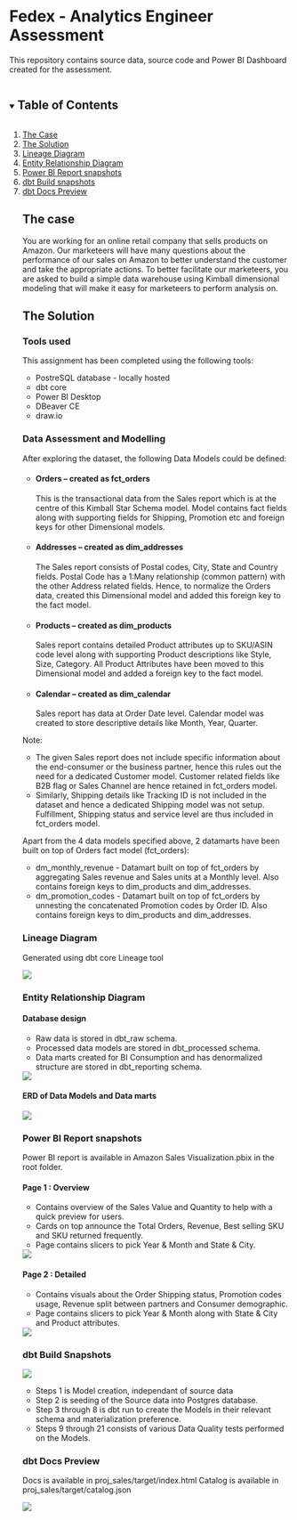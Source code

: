 # Fedex - Analytics Engineer Assessment

This repository contains source data, source code and Power BI Dashboard created for the assessment.

<details open="open">
    <summary><h2 style="display: inline-block">Table of Contents</h2></summary>
    <ol>
        <li>
            <a href="#the-case">The Case</a>
        </li>
        <li>
            <a href="#the-solution">The Solution</a>
        </li>
        <li>
            <a href="#lineage-diagram">Lineage Diagram</a>
        </li>
        <li>
            <a href="#entity-relationship-diagram">Entity Relationship Diagram</a>
        </li>
        <li>
            <a href="#power-bi-report-snapshots">Power BI Report snapshots</a>
        </li>
        <li>
            <a href="#dbt-build-snapshots">dbt Build snapshots</a>
        </li>
        <li>
            <a href="#dbt-docs-preview">dbt Docs Preview</a>
        </li>

## The case
You are working for an online retail company that sells products on Amazon. Our
marketeers will have many questions about the performance of our sales on Amazon to better understand the customer and take the appropriate actions. To better facilitate our marketeers, you are asked to build a simple data warehouse using Kimball dimensional modeling that will make it easy for marketeers to perform analysis on.

## The Solution
### Tools used
This assignment has been completed using the following tools:
<ul>
    <li>PostreSQL database - locally hosted</li>
    <li>dbt core</li>
    <li>Power BI Desktop</li>
    <li>DBeaver CE</li>
    <li>draw.io</li>
</ul>

### Data Assessment and Modelling
After exploring the dataset, the following Data Models could be defined:
<ul>
<li><h4>Orders – created as fct_orders</h4>
        This is the transactional data from the Sales report which is at the centre of this Kimball Star Schema model. Model contains fact fields along with supporting fields for Shipping, Promotion etc and foreign keys for other Dimensional models.
    </li>
    <li><h4>Addresses – created as dim_addresses</h4>
        The Sales report consists of Postal codes, City, State and Country fields. Postal Code has a 1:Many relationship (common pattern) with the other Address related fields. Hence, to normalize the Orders data, created this Dimensional model and added this foreign key to the fact model.
    </li>
    <li><h4>Products – created as dim_products</h4>
        Sales report contains detailed Product attributes up to SKU/ASIN code level along with supporting Product descriptions like Style, Size, Category. All Product Attributes have been moved to this Dimensional model and added a foreign key to the fact model.
    </li>
    <li><h4>Calendar – created as dim_calendar</h4>
        Sales report has data at Order Date level. Calendar model was created to store descriptive details like Month, Year, Quarter.
    </li>
    </ul>
<p></b></p>
Note: 
<ul>
<li>The given Sales report does not include specific information about the end-consumer or the business partner, hence this rules out the need for a dedicated Customer model. Customer related fields like B2B flag or Sales Channel are hence retained in fct_orders model.</li>
<li>Similarly, Shipping details like Tracking ID is not included in the dataset and hence a dedicated Shipping model was not setup. Fulfillment, Shipping status and service level are thus included in fct_orders model.</li>
</ul>

<p></b></p>
Apart from the 4 data models specified above, 2 datamarts have been built on top of Orders fact model (fct_orders):
<ul>
<li>dm_monthly_revenue - Datamart built on top of fct_orders by aggregating Sales revenue and Sales units at a Monthly level. Also contains foreign keys to dim_products and dim_addresses.</li>
<li>dm_promotion_codes - Datamart built on top of fct_orders by unnesting the concatenated Promotion codes by Order ID. Also contains foreign keys to dim_products and dim_addresses.</li>
</ul>

### Lineage Diagram
Generated using dbt core Lineage tool

<img src="images/dag.png">

### Entity Relationship Diagram
#### Database design
<ul>
<li>Raw data is stored in dbt_raw schema.</li>
<li>Processed data models are stored in dbt_processed schema.</li>
<li>Data marts created for BI Consumption and has denormalized structure are stored in dbt_reporting schema.</li>
</ul>
<img src="images/database_structure.png">

#### ERD of Data Models and Data marts
<img src="images/erd.drawio.png">

### Power BI Report snapshots
Power BI report is available in Amazon Sales Visualization.pbix in the root folder.

#### Page 1 : Overview
<ul>
<li>Contains overview of the Sales Value and Quantity to help with a quick preview for users. 
<li>Cards on top announce the Total Orders, Revenue, Best selling SKU and SKU returned frequently.
<li>Page contains slicers to pick Year & Month and State & City.
</ul>
<img src="images/final_dashboard_page1.png">

#### Page 2 : Detailed
<ul>
<li>Contains visuals about the Order Shipping status, Promotion codes usage, Revenue split between partners and Consumer demographic. 
<li>Page contains slicers to pick Year & Month along with State & City and Product attributes.
</ul>
<img src="images/final_dashboard_page2.png">

### dbt Build Snapshots
<img src="images/dbt build.png">
<ul>
<li>Steps 1 is Model creation, independant of source data</li>
<li>Step 2 is seeding of the Source data into Postgres database.</li>
<li>Step 3 through 8 is dbt run to create the Models in their relevant schema and materialization preference.</li>
<li>Steps 9 through 21 consists of various Data Quality tests performed on the Models.</li>
</ul>

### dbt Docs Preview
Docs is available in proj_sales/target/index.html
Catalog is available in proj_sales/target/catalog.json

<img src="images/dbt_docs1.png">
